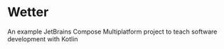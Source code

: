 # Wetter
An example JetBrains Compose Multiplatform project to teach software development with Kotlin
